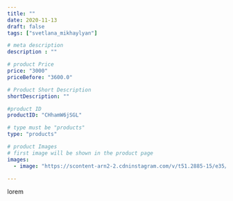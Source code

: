 ```yaml
---
title: ""
date: 2020-11-13
draft: false
tags: ["svetlana_mikhaylyan"]

# meta description
description : ""

# product Price
price: "3000"
priceBefore: "3600.0"

# Product Short Description
shortDescription: ""

#product ID
productID: "CHhamW6jSGL"

# type must be "products"
type: "products"

# product Images
# first image will be shown in the product page
images:
  - image: "https://scontent-arn2-2.cdninstagram.com/v/t51.2885-15/e35/125179171_814245679394525_1041144383554793419_n.jpg?se=7&tp=1&_nc_ht=scontent-arn2-2.cdninstagram.com&_nc_cat=105&_nc_ohc=diRkq3AkSrIAX8kpM2w&oh=9a7498e4b5350f0a1c8105f77fb5ebbe&oe=6074E78F&ig_cache_key=MjQ0MTM0OTQ1ODE2NTU3MTk3OQ%3D%3D.2"

---
```

lorem

